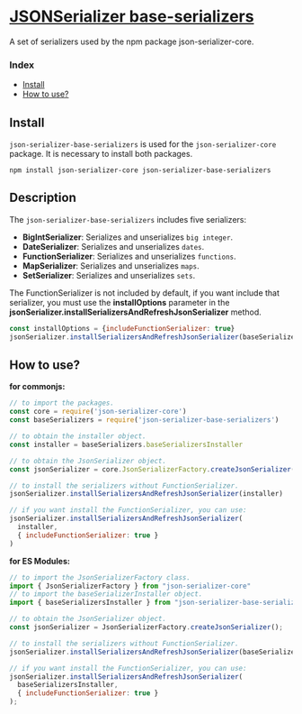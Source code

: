 # [JSONSerializer base-serializers](#index)

A set of serializers used by the npm package json-serializer-core.

### <a id="index"></a>Index

- <a id="install"></a>[Install](#Install)
- <a id="use"></a> [How to use?](#How-to-use)

## Install

`json-serializer-base-serializers` is used for the `json-serializer-core` package. It is necessary to install both packages.

```script
npm install json-serializer-core json-serializer-base-serializers
```

## Description

The `json-serializer-base-serializers` includes five serializers:

- **BigIntSerializer**: Serializes and unserializes `big integer`.
- **DateSerializer**: Serializes and unserializes `dates`.
- **FunctionSerializer**: Serializes and unserializes `functions`.
- **MapSerializer**: Serializes and unserializes `maps`.
- **SetSerializer**: Serializes and unserializes `sets`.

The FunctionSerializer is not included by default, if you want include that serializer, you must use the **installOptions** parameter in the **jsonSerializer.installSerializersAndRefreshJsonSerializer** method.

```js
const installOptions = {includeFunctionSerializer: true}
jsonSerializer.installSerializersAndRefreshJsonSerializer(baseSerializers, installOptions)
```

## How to use?

**for commonjs:**

```js
// to import the packages.
const core = require('json-serializer-core')
const baseSerializers = require('json-serializer-base-serializers')

// to obtain the installer object.
const installer = baseSerializers.baseSerializersInstaller

// to obtain the JsonSerializer object.
const jsonSerializer = core.JsonSerializerFactory.createJsonSerializer()

// to install the serializers without FunctionSerializer.
jsonSerializer.installSerializersAndRefreshJsonSerializer(installer)

// if you want install the FunctionSerializer, you can use:
jsonSerializer.installSerializersAndRefreshJsonSerializer(
  installer,
  { includeFunctionSerializer: true }
)
```

**for ES Modules:**

```js
// to import the JsonSerializerFactory class.
import { JsonSerializerFactory } from "json-serializer-core"
// to import the baseSerializerInstaller object.
import { baseSerializersInstaller } from "json-serializer-base-serializers"

// to obtain the JsonSerializer object.
const jsonSerializer = JsonSerializerFactory.createJsonSerializer();

// to install the serializers without FunctionSerializer.
jsonSerializer.installSerializersAndRefreshJsonSerializer(baseSerializersInstaller);

// if you want install the FunctionSerializer, you can use:
jsonSerializer.installSerializersAndRefreshJsonSerializer(
  baseSerializersInstaller,
  { includeFunctionSerializer: true }
);
```
